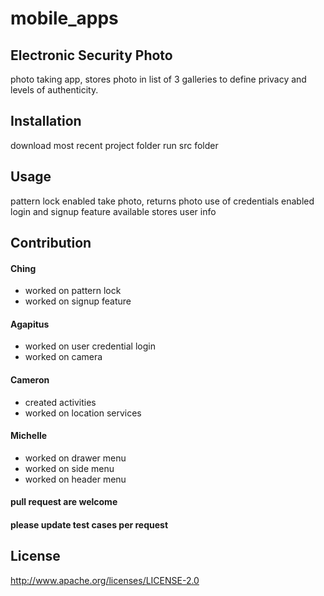 # mobile_apps

## Electronic Security Photo 
photo taking app, stores photo in list of 3 galleries to define privacy and levels of authenticity.

## Installation
download most recent project folder
run src folder

## Usage
pattern lock enabled
take photo, returns photo
use of credentials enabled
login and signup feature available
stores user info

## Contribution
#### Ching
* worked on pattern lock
* worked on signup feature
#### Agapitus
* worked on user credential login
* worked on camera
#### Cameron
* created activities
* worked on location services
#### Michelle
* worked on drawer menu
* worked on side menu
* worked on header menu

#### pull request are welcome
#### please update test cases per request

## License
http://www.apache.org/licenses/LICENSE-2.0
